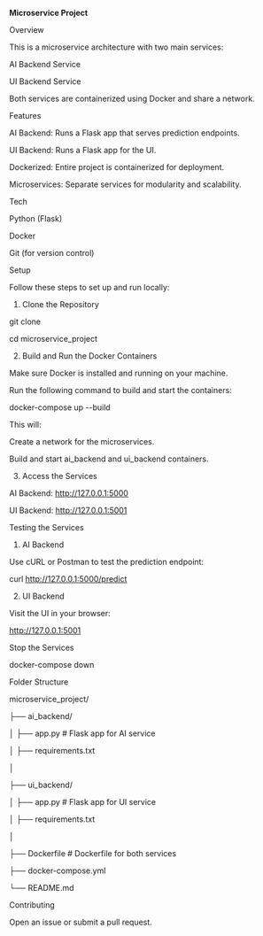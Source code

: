 **Microservice Project**

Overview

This is a microservice architecture with two main services:

AI Backend Service

UI Backend Service

Both services are containerized using Docker and share a network.

Features

AI Backend: Runs a Flask app that serves prediction endpoints.

UI Backend: Runs a Flask app for the UI.

Dockerized: Entire project is containerized for deployment.

Microservices: Separate services for modularity and scalability.

Tech

Python (Flask)

Docker

Git (for version control)

Setup

Follow these steps to set up and run locally:

1. Clone the Repository

git clone <repository-url>

cd microservice_project

2. Build and Run the Docker Containers

Make sure Docker is installed and running on your machine.

Run the following command to build and start the containers:

docker-compose up --build

This will:

Create a network for the microservices.

Build and start ai_backend and ui_backend containers.

3. Access the Services

AI Backend: http://127.0.0.1:5000

UI Backend: http://127.0.0.1:5001

Testing the Services

1. AI Backend

Use cURL or Postman to test the prediction endpoint:

curl http://127.0.0.1:5000/predict

2. UI Backend

Visit the UI in your browser:

http://127.0.0.1:5001

Stop the Services

docker-compose down

Folder Structure

microservice_project/

├── ai_backend/

│ ├── app.py # Flask app for AI service

│ ├── requirements.txt

│

├── ui_backend/

│ ├── app.py # Flask app for UI service

│ ├── requirements.txt

│

├── Dockerfile # Dockerfile for both services

├── docker-compose.yml

└── README.md

Contributing

Open an issue or submit a pull request.
